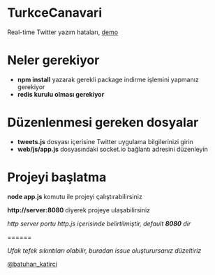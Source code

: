 TurkceCanavari
==============

Real-time Twitter yazım hataları, [demo](http://twikan.com/turkce)


Neler gerekiyor
==============

- <b>npm install</b> yazarak gerekli package indirme işlemini yapmanız gerekiyor
- <b>redis kurulu olması gerekiyor</b>
 
Düzenlenmesi gereken dosyalar
==============

- <b>tweets.js</b> dosyası içerisine Twitter uygulama bilgilerinizi girin
- <b>web/js/app.js</b> dosyasındaki socket.io bağlantı adresini düzenleyin






Projeyi başlatma
==============

<b>node app.js </b> komutu ile projeyi çalıştırabilirsiniz


<b>http://server:8080  </b> diyerek projeye ulaşabilirsiniz


<i>http server portu http.js içerisinde belirtilmiştir, default <b>8080</b> dir</i>




======








<i> Ufak tefek sıkıntıları olabilir, buradan issue oluşturursanız düzeltiriz </i>

[@batuhan_katirci](http://twitter.com/@batuhan_katirci)
